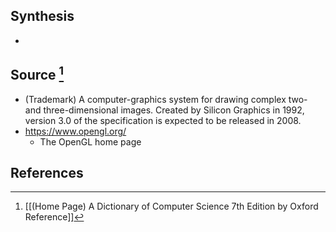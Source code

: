 ## Synthesis
- 
## Source [^1]
- (Trademark) A computer-graphics system for drawing complex two- and three-dimensional images. Created by Silicon Graphics in 1992, version 3.0 of the specification is expected to be released in 2008.
- https://www.opengl.org/
	- The OpenGL home page
## References

[^1]: [[(Home Page) A Dictionary of Computer Science 7th Edition by Oxford Reference]]